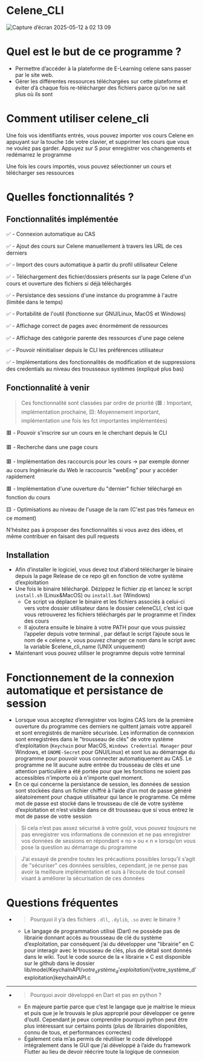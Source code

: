 # Celene_CLI
![Capture d’écran 2025-05-12 à 02 13 09](https://github.com/user-attachments/assets/ba0c4911-c825-4297-b8b5-d196507ff6df)

# Quel est le but de ce programme ?

- Permettre d’accéder à la plateforme de E-Learning celene sans passer par le site web.
- Gérer les différentes ressources téléchargées sur cette plateforme et éviter d’à chaque fois re-télécharger des fichiers parce qu’on ne sait plus où ils sont
# Comment utiliser celene_cli
Une fois vos identifiants entrés, vous pouvez importer vos cours Celene en appuyant sur la touche `I`de votre clavier, et supprimer les cours que vous ne voulez pas garder. Appuyez sur S pour enregistrer vos changements et redémarrez le programme

Une fois les cours importés, vous pouvez sélectionner un cours et télécharger ses ressources
# Quelles fonctionnalités ?

## Fonctionnalités implémentée

✅ - Connexion automatique au CAS

✅ - Ajout des cours sur Celene manuellement à travers les URL de ces derniers

✅ - Import des cours automatique à partir du profil utilisateur Celene

✅ - Téléchargement des fichier/dossiers présents sur la page Celene d'un cours et ouverture des fichiers si déjà téléchargés

✅ - Persistance des sessions d'une instance du programme à l'autre (limitée dans le temps)

✅ - Portabilité de l'outil (fonctionne sur GNU/Linux, MacOS et Windows)

✅ - Affichage correct de pages avec énormément de ressources

✅ - Affichage des catégorie parente des ressources d'une page celene

✅ - Pouvoir réinitialiser depuis le CLI les préférences utilisateur

✅ - Implémentations des fonctionnalités de modification et de suppressions des credentials au niveau des trousseaux systèmes (expliqué plus bas)

## Fonctionnalité à venir

> Ces fonctionnalité sont classées par ordre de priorité (🟥 : Important, implémentation prochaine, 🟨: Moyennement important, implémentation une fois les fct importantes implémentées)

🟥 - Pouvoir s'inscrire sur un cours en le cherchant depuis le CLI

🟥 - Recherche dans une page cours

🟥 - Implémentation des raccourcis pour les cours → par exemple donner au cours Ingénieurie du Web le raccourcis "webEng" pour y accéder rapidement

🟥 - Implémentation d'une ouverture du "dernier" fichier téléchargé en fonction du cours

🟨 - Optimisations au niveau de l'usage de la ram (C'est pas très fameux en ce moment)

N’hésitez pas à proposer des fonctionnalités si vous avez des idées, et même contribuer en faisant des pull requests



## Installation

- Afin d’installer le logiciel, vous devez tout d’abord télécharger le binaire depuis la page Release de ce repo git en fonction de votre système d’exploitation
- Une fois le binaire téléchargé. Dézippez le fichier zip et lancez le script `install.sh` (Linux&MacOS) ou `install.bat` (Windows)
  - Ce script va déplacer le binaire et les fichiers associés à celui-ci vers votre dossier utilisateur dans le dossier celeneCLI, c’est ici que vous retrouverez les fichiers téléchargés par le programme et l’index des cours
  - Il ajoutera ensuite le binaire à votre PATH pour que vous puissiez l’appeler depuis votre terminal , par défaut le script l’ajoute sous le nom de « celene », vous pouvez changer ce nom dans le script avec la variable $celene_cli_name (UNIX uniquement)
- Maintenant vous pouvez utiliser le programme depuis votre terminal

# Fonctionnement  de la connexion automatique et persistance de session

- Lorsque vous acceptez d’enregistrer vos logins CAS lors de la première ouverture du programme ces derniers ne quittent jamais votre appareil et sont enregistrés de manière sécurisée. Les information de connexion sont enregistrées dans le "trousseau de clés" de votre système d’exploitation (`Keychain` pour MacOS, `Windows Credential Manager` pour Windows, et `GNOME-Secret` pour GNU/Linux) et sont lus au démarrage du programme pour pouvoir vous connecter automatiquement au CAS. Le programme ne lit aucune autre entrée du trousseau de clés et une attention particulière a été portée pour que les fonctions ne soient pas accessibles n'importe où à n'importe quel moment.
- En ce qui concerne la persistance de session, les données de session sont stockées dans un fichier chiffré à l’aide d’un mot de passe généré aléatoirement pour chaque utilisateur qui lance le programme. Ce même mot de passe est stocké dans le trousseau de clé de votre système d’exploitation et n’est visible dans ce dit trousseau que si vous entrez le mot de passe de votre session

> Si cela n’est pas assez sécurisé à votre goût, vous pouvez toujours ne pas enregistrer vos informations de connexion et ne pas enregistrer vos données de sessions en répondant « no » ou « n » lorsqu’on vous pose la question au démarrage du programme

> J’ai essayé de prendre toutes les précautions possibles lorsqu’il s’agit de "sécuriser" ces données sensibles, cependant, je ne pense pas avoir la meilleure implémentation et suis à l’écoute de tout conseil visant à améliorer la sécurisation de ces données

# Questions fréquentes

- > Pourquoi il y’a des fichiers `.dll`, `.dylib`, `.so` avec le binaire ?
  - Le langage de programmation utilisé (Dart) ne possède pas de librairie donnant accès au trousseau de clé du système d’exploitation, par conséquent j’ai du développer une "librairie" en C pour interagir avec le trousseau de clés, plus de détail sont donnés dans le wiki. Tout le code source de la « librairie » C est disponible sur le github dans le dossier lib/model/KeychainAPI/${votre_système_d’exploitation}/${votre_système_d’exploitation}keychainAPI.c

----

- > Pourquoi avoir développé en Dart et pas en python ?
  - En majeure partie parce que c’est le langage que je maitrise le mieux et puis que je le trouvais le plus approprié pour développer ce genre d’outil. Cependant je peux comprendre pourquoi python peut être plus intéressant sur certains points (plus de librairies disponibles, connu de tous, et performances correctes)
  - Également cela m’as permis de réutiliser le code développé intégralement dans le GUI que j’ai développé à l’aide du framework Flutter au lieu de devoir réécrire toute la logique de connexion

